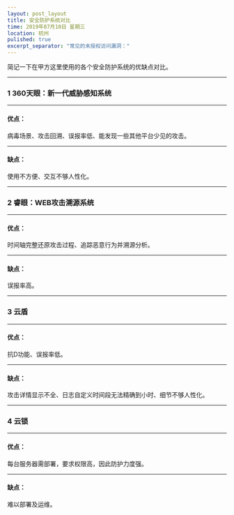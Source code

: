```yaml
---
layout: post_layout
title: 安全防护系统对比
time: 2019年07月10日 星期三
location: 杭州
pulished: true
excerpt_separator: "常见的未授权访问漏洞："
---
```


简记一下在甲方这里使用的各个安全防护系统的优缺点对比。

---

### 1 360天眼：新一代威胁感知系统

---

#### 优点：

病毒场景、攻击回溯、误报率低、能发现一些其他平台少见的攻击。

---

#### 缺点：

使用不方便、交互不够人性化。

---

### 2 睿眼：WEB攻击溯源系统

---

#### 优点：

时间轴完整还原攻击过程、追踪恶意行为并溯源分析。

---

#### 缺点：

误报率高。

---

### 3 云盾

---

#### 优点：

抗D功能、误报率低。

---

#### 缺点：

攻击详情显示不全、日志自定义时间段无法精确到小时、细节不够人性化。

---

### 4 云锁

---

#### 优点：

每台服务器需部署，要求权限高，因此防护力度强。

---

#### 缺点：

难以部署及运维。